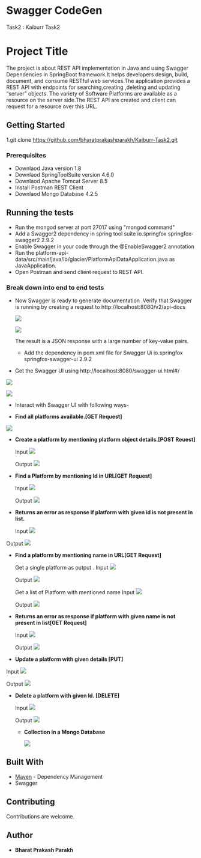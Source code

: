 # Swagger CodeGen
Task2 : Kaiburr Task2

# Project Title

The project is about REST API implementation in Java and  using Swagger Dependencies in SpringBoot framework.It helps developers design, build, document, and consume RESTful web services.The application provides a REST API with endpoints for searching,creating ,deleting and updating “server” objects. The variety of Software Platforms are available as a resource on the server side.The REST API are created and client can request for a resource over this URL. 

## Getting Started

1.git clone https://github.com/bharatprakashparakh/Kaiburr-Task2.git

### Prerequisites

* Downlaod Java version 1.8
* Downlaod SpringToolSuite version 4.6.0
* Downlaod Apache Tomcat Server 8.5
* Install Postman REST Client
* Downlaod Mongo Database 4.2.5


## Running the tests

* Run the mongod server at port 27017 using "mongod command"
* Add a Swagger2 dependency in spring tool suite
   <dependency>
   <groupId>io.springfox</groupId>
   <artifactId>springfox-swagger2</artifactId>
   <version>2.9.2</version>
  </dependency>
* Enable Swagger in your code through the @EnableSwagger2 annotation
* Run the platform-api-data/src/main/java/io/glacier/PlatformApiDataApplication.java as JavaApplication.
* Open Postman and send client request to REST API.

### Break down into end to end tests

* Now Swagger is ready to generate documentation .Verify that Swagger is running by creating a request to
  http://localhost:8080/v2/api-docs
  
  ![](https://github.com/bharatprakashparakh/Kaiburr-Task2/blob/master/Images/Swagger%20Outputs/apidocs1.PNG)
  
  ![](https://github.com/bharatprakashparakh/Kaiburr-Task2/blob/master/Images/Swagger%20Outputs/apidocs2.PNG)
  
  The result is a JSON response with a large number of key-value pairs.
  
  * Add the dependency in pom.xml file for Swagger Ui
     <dependency>
   <groupId>io.springfox</groupId>
   <artifactId>springfox-swagger-ui</artifactId>
   <version>2.9.2</version>
</dependency>
  
 * Get the Swagger UI using http://localhost:8080/swagger-ui.html#/
 
  ![](https://github.com/bharatprakashparakh/Kaiburr-Task2/blob/master/Images/Swagger%20Outputs/swagget-ui1.PNG)
  
  ![](https://github.com/bharatprakashparakh/Kaiburr-Task2/blob/master/Images/Swagger%20Outputs/swagger-ui2.PNG)
  
  * Interact with Swagger UI with following ways-

* **Find all platforms available.[GET Request]**

![](https://github.com/bharatprakashparakh/Kaiburr-Task2/blob/master/Images/Swagger%20Outputs/getfinal.PNG)

* **Create a platform by mentioning platform object details.[POST Reuest]**

  Input
  ![](https://github.com/bharatprakashparakh/Kaiburr-Task2/blob/master/Images/Swagger%20Outputs/post1.PNG)

  Output
  ![](https://github.com/bharatprakashparakh/Kaiburr-Task2/blob/master/Images/Swagger%20Outputs/post2.PNG)

* **Find a Platform by mentioning Id in URL[GET Request]**

  Input
  ![](https://github.com/bharatprakashparakh/Kaiburr-Task2/blob/master/Images/Swagger%20Outputs/getid1.PNG)
 
  Output
  ![](https://github.com/bharatprakashparakh/Kaiburr-Task2/blob/master/Images/Swagger%20Outputs/getid2.PNG)
  
 * **Returns an error as response if platform with given id is not present in list.**
 
   Input
  ![](https://github.com/bharatprakashparakh/Kaiburr-Task2/blob/master/Images/Swagger%20Outputs/getiderror1.PNG)
 
  Output
  ![](https://github.com/bharatprakashparakh/Kaiburr-Task2/blob/master/Images/Swagger%20Outputs/getiderror2.PNG)
  
* **Find a platform by mentioning name in URL[GET Request]**

   Get a single platform as output . 
  Input
  ![](https://github.com/bharatprakashparakh/Kaiburr-Task2/blob/master/Images/Swagger%20Outputs/getname1.PNG)
 
  Output
  ![](https://github.com/bharatprakashparakh/Kaiburr-Task2/blob/master/Images/Swagger%20Outputs/getname2.PNG)
  
  Get a list of Platform with mentioned name
  Input
  ![](https://github.com/bharatprakashparakh/Kaiburr-Task2/blob/master/Images/Swagger%20Outputs/getnamelist1.PNG)
 
  Output
  ![](https://github.com/bharatprakashparakh/Kaiburr-Task2/blob/master/Images/Swagger%20Outputs/getnamelist2.PNG)

* **Returns an error as response if platform with given name is not present in list[GET Request]**

  Input
  ![](https://github.com/bharatprakashparakh/Kaiburr-Task2/blob/master/Images/Swagger%20Outputs/getnameerror1.PNG)
 
  Output
  ![](https://github.com/bharatprakashparakh/Kaiburr-Task2/blob/master/Images/Swagger%20Outputs/getnameerror2.PNG)
 
* **Update a platform with given details [PUT]**
  
 Input
  ![](https://github.com/bharatprakashparakh/Kaiburr-Task2/blob/master/Images/Swagger%20Outputs/post1.PNG)
 
  Output
  ![](https://github.com/bharatprakashparakh/Kaiburr-Task2/blob/master/Images/Swagger%20Outputs/post2.PNG)
  
* **Delete a platform with given Id. [DELETE]**
  
  Input
  ![](https://github.com/bharatprakashparakh/Kaiburr-Task2/blob/master/Images/Swagger%20Outputs/delete1.PNG)
 
  Output
  ![](https://github.com/bharatprakashparakh/Kaiburr-Task2/blob/master/Images/Swagger%20Outputs/delete2.PNG)
  
  * **Collection in a Mongo Database**
   
     ![](https://github.com/bharatprakashparakh/Kaiburr-Task2/blob/master/Images/Swagger%20Outputs/mongod.PNG)
  

## Built With

* [Maven](https://maven.apache.org/) - Dependency Management
* Swagger


## Contributing

Contributions are welcome.

 ## Author

* **Bharat Prakash Parakh** 



